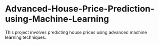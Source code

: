 # Advanced-House-Price-Prediction-using-Machine-Learning
This project involves predicting house prices using advanced machine learning techniques.

